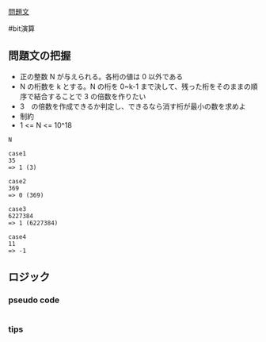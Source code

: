 [問題文](https://atcoder.jp/contests/abc182/tasks/abc182_c)

#bit演算

## 問題文の把握

- 正の整数 N が与えられる。各桁の値は 0 以外である
- N の桁数を k とする。N の桁を 0~k-1 まで決して、残った桁をそのままの順序で結合することで 3 の倍数を作りたい　　
- 3　の倍数を作成できるか判定し、できるなら消す桁が最小の数を求めよ
- 制約
- 1 <= N <= 10^18

```
N

case1
35
=> 1 (3)

case2
369
=> 0 (369)

case3
6227384
=> 1 (6227384)

case4
11
=> -1
```

## ロジック



### pseudo code


```
```

### tips

